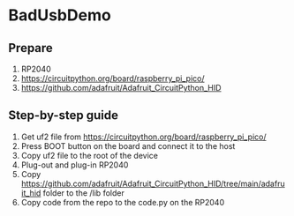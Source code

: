 # BadUsbDemo

## Prepare
1. RP2040
2. https://circuitpython.org/board/raspberry_pi_pico/
3. https://github.com/adafruit/Adafruit_CircuitPython_HID

## Step-by-step guide
1. Get uf2 file from https://circuitpython.org/board/raspberry_pi_pico/
2. Press BOOT button on the board and connect it to the host
3. Copy uf2 file to the root of the device
4. Plug-out and plug-in RP2040
5. Copy https://github.com/adafruit/Adafruit_CircuitPython_HID/tree/main/adafruit_hid folder to the /lib folder
6. Copy code from the repo to the code.py on the RP2040
